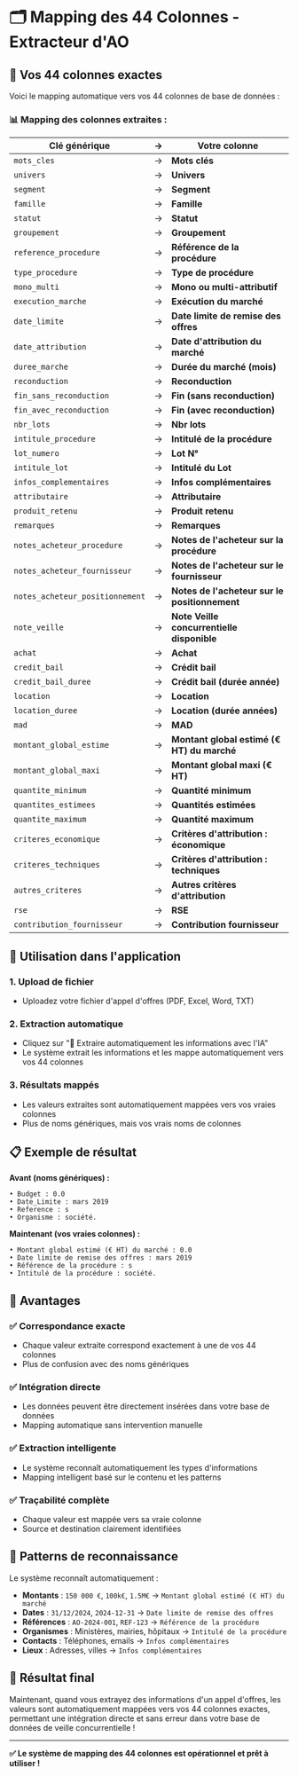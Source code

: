 # 🗂️ Mapping des 44 Colonnes - Extracteur d'AO

## 🎯 Vos 44 colonnes exactes

Voici le mapping automatique vers vos 44 colonnes de base de données :

### 📊 **Mapping des colonnes extraites :**

| Clé générique | → | Votre colonne |
|---------------|---|---------------|
| `mots_cles` | → | **Mots clés** |
| `univers` | → | **Univers** |
| `segment` | → | **Segment** |
| `famille` | → | **Famille** |
| `statut` | → | **Statut** |
| `groupement` | → | **Groupement** |
| `reference_procedure` | → | **Référence de la procédure** |
| `type_procedure` | → | **Type de procédure** |
| `mono_multi` | → | **Mono ou multi-attributif** |
| `execution_marche` | → | **Exécution du marché** |
| `date_limite` | → | **Date limite de remise des offres** |
| `date_attribution` | → | **Date d'attribution du marché** |
| `duree_marche` | → | **Durée du marché (mois)** |
| `reconduction` | → | **Reconduction** |
| `fin_sans_reconduction` | → | **Fin (sans reconduction)** |
| `fin_avec_reconduction` | → | **Fin (avec reconduction)** |
| `nbr_lots` | → | **Nbr lots** |
| `intitule_procedure` | → | **Intitulé de la procédure** |
| `lot_numero` | → | **Lot N°** |
| `intitule_lot` | → | **Intitulé du Lot** |
| `infos_complementaires` | → | **Infos complémentaires** |
| `attributaire` | → | **Attributaire** |
| `produit_retenu` | → | **Produit retenu** |
| `remarques` | → | **Remarques** |
| `notes_acheteur_procedure` | → | **Notes de l'acheteur sur la procédure** |
| `notes_acheteur_fournisseur` | → | **Notes de l'acheteur sur le fournisseur** |
| `notes_acheteur_positionnement` | → | **Notes de l'acheteur sur le positionnement** |
| `note_veille` | → | **Note Veille concurrentielle disponible** |
| `achat` | → | **Achat** |
| `credit_bail` | → | **Crédit bail** |
| `credit_bail_duree` | → | **Crédit bail (durée année)** |
| `location` | → | **Location** |
| `location_duree` | → | **Location (durée années)** |
| `mad` | → | **MAD** |
| `montant_global_estime` | → | **Montant global estimé (€ HT) du marché** |
| `montant_global_maxi` | → | **Montant global maxi (€ HT)** |
| `quantite_minimum` | → | **Quantité minimum** |
| `quantites_estimees` | → | **Quantités estimées** |
| `quantite_maximum` | → | **Quantité maximum** |
| `criteres_economique` | → | **Critères d'attribution : économique** |
| `criteres_techniques` | → | **Critères d'attribution : techniques** |
| `autres_criteres` | → | **Autres critères d'attribution** |
| `rse` | → | **RSE** |
| `contribution_fournisseur` | → | **Contribution fournisseur** |

## 🚀 **Utilisation dans l'application**

### 1. **Upload de fichier**
- Uploadez votre fichier d'appel d'offres (PDF, Excel, Word, TXT)

### 2. **Extraction automatique**
- Cliquez sur "🤖 Extraire automatiquement les informations avec l'IA"
- Le système extrait les informations et les mappe automatiquement vers vos 44 colonnes

### 3. **Résultats mappés**
- Les valeurs extraites sont automatiquement mappées vers vos vraies colonnes
- Plus de noms génériques, mais vos vrais noms de colonnes

## 📋 **Exemple de résultat**

**Avant (noms génériques) :**
```
• Budget : 0.0
• Date_Limite : mars 2019
• Reference : s
• Organisme : société.
```

**Maintenant (vos vraies colonnes) :**
```
• Montant global estimé (€ HT) du marché : 0.0
• Date limite de remise des offres : mars 2019
• Référence de la procédure : s
• Intitulé de la procédure : société.
```

## 🎯 **Avantages**

### ✅ **Correspondance exacte**
- Chaque valeur extraite correspond exactement à une de vos 44 colonnes
- Plus de confusion avec des noms génériques

### ✅ **Intégration directe**
- Les données peuvent être directement insérées dans votre base de données
- Mapping automatique sans intervention manuelle

### ✅ **Extraction intelligente**
- Le système reconnaît automatiquement les types d'informations
- Mapping intelligent basé sur le contenu et les patterns

### ✅ **Traçabilité complète**
- Chaque valeur est mappée vers sa vraie colonne
- Source et destination clairement identifiées

## 🔧 **Patterns de reconnaissance**

Le système reconnaît automatiquement :

- **Montants** : `150 000 €`, `100k€`, `1.5M€` → `Montant global estimé (€ HT) du marché`
- **Dates** : `31/12/2024`, `2024-12-31` → `Date limite de remise des offres`
- **Références** : `AO-2024-001`, `REF-123` → `Référence de la procédure`
- **Organismes** : Ministères, mairies, hôpitaux → `Intitulé de la procédure`
- **Contacts** : Téléphones, emails → `Infos complémentaires`
- **Lieux** : Adresses, villes → `Infos complémentaires`

## 🎉 **Résultat final**

Maintenant, quand vous extrayez des informations d'un appel d'offres, les valeurs sont automatiquement mappées vers vos 44 colonnes exactes, permettant une intégration directe et sans erreur dans votre base de données de veille concurrentielle !

---

**✅ Le système de mapping des 44 colonnes est opérationnel et prêt à utiliser !**

